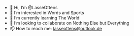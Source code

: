- 👋 Hi, I’m @LasseOttens
- 👀 I’m interested in Words and Sports
- 🌱 I’m currently learning The World
- 💞️ I’m looking to collaborate on Nothing Else but Everything
- 📫 How to reach me: lasseottens@outlook.de

<!---
LasseOttens/LasseOttens is a ✨ special ✨ repository because its `README.md` (this file) appears on your GitHub profile.
You can click the Preview link to take a look at your changes.
--->
